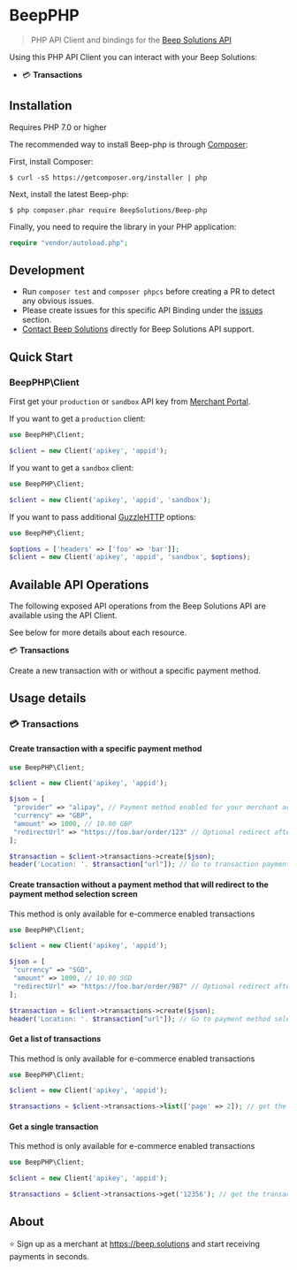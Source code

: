 # BeepPHP

> PHP API Client and bindings for the [Beep Solutions API](https://github.com/BeepPay/Beep-apidoc)

Using this PHP API Client you can interact with your Beep Solutions:
- 💳 __Transactions__

## Installation

Requires PHP 7.0 or higher

The recommended way to install Beep-php is through [Composer](https://getcomposer.org):

First, install Composer:

```
$ curl -sS https://getcomposer.org/installer | php
```

Next, install the latest Beep-php:

```
$ php composer.phar require BeepSolutions/Beep-php
```

Finally, you need to require the library in your PHP application:

```php
require "vendor/autoload.php";
```

## Development

- Run `composer test` and `composer phpcs` before creating a PR to detect any obvious issues.
- Please create issues for this specific API Binding under the [issues](https://github.com/BeepSolutions/beep-php/issues) section.
- [Contact Beep Solutions](https://beep.solutions) directly for Beep Solutions API support.


## Quick Start
### BeepPHP\Client
First get your `production` or `sandbox` API key from [Merchant Portal](https://dashboard.beep.solutions).

If you want to get a `production` client:

```php
use BeepPHP\Client;

$client = new Client('apikey', 'appid');
```

If you want to get a `sandbox` client:

```php
use BeepPHP\Client;

$client = new Client('apikey', 'appid', 'sandbox');
```

If you want to pass additional [GuzzleHTTP](https://github.com/guzzle/guzzle) options:

```php
use BeepPHP\Client;

$options = ['headers' => ['foo' => 'bar']];
$client = new Client('apikey', 'appid', 'sandbox', $options);
```

## Available API Operations

The following exposed API operations from the Beep Solutions API are available using the API Client.

See below for more details about each resource.

💳 __Transactions__

Create a new transaction with or without a specific payment method.

## Usage details

### 💳 Transactions
#### Create transaction with a specific payment method

```php
use BeepPHP\Client;

$client = new Client('apikey', 'appid');

$json = [
 "provider" => "alipay", // Payment method enabled for your merchant account such as bcmc, alipay, card
 "currency" => "GBP",
 "amount" => 1000, // 10.00 GBP
 "redirectUrl" => "https://foo.bar/order/123" // Optional redirect after payment completion
];

$transaction = $client->transactions->create($json);
header('Location: '. $transaction["url"]); // Go to transaction payment page for e-commerce or use the qrcode to display on external screens
```

#### Create transaction without a payment method that will redirect to the payment method selection screen

This method is only available for e-commerce enabled transactions

```php
use BeepPHP\Client;

$client = new Client('apikey', 'appid');

$json = [
 "currency" => "SGD",
 "amount" => 1000, // 10.00 SGD
 "redirectUrl" => "https://foo.bar/order/987" // Optional redirect after payment completion
];

$transaction = $client->transactions->create($json);
header('Location: '. $transaction["url"]); // Go to payment method selection screen
```


#### Get a list of transactions

This method is only available for e-commerce enabled transactions

```php
use BeepPHP\Client;

$client = new Client('apikey', 'appid');

$transactions = $client->transactions->list(['page' => 2]); // get the second page of transactions
```

#### Get a single transaction

This method is only available for e-commerce enabled transactions

```php
use BeepPHP\Client;

$client = new Client('apikey', 'appid');

$transactions = $client->transactions->get('12356'); // get the transaction with id 123456
```



## About

⭐ Sign up as a merchant at https://beep.solutions and start receiving payments in seconds.
